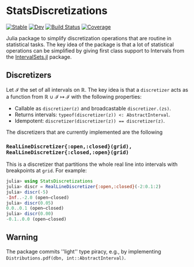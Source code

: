 # StatsDiscretizations

[![Stable](https://img.shields.io/badge/docs-stable-blue.svg)](https://nignatiadis.github.io/StatsDiscretizations.jl/stable)
[![Dev](https://img.shields.io/badge/docs-dev-blue.svg)](https://nignatiadis.github.io/StatsDiscretizations.jl/dev)
[![Build Status](https://github.com/nignatiadis/StatsDiscretizations.jl/workflows/CI/badge.svg)](https://github.com/nignatiadis/StatsDiscretizations.jl/actions)
[![Coverage](https://codecov.io/gh/nignatiadis/StatsDiscretizations.jl/branch/master/graph/badge.svg)](https://codecov.io/gh/nignatiadis/StatsDiscretizations.jl)

Julia package to simplify discretization operations that are routine in statistical tasks. The key idea of the package is that a lot of statistical operations
can be simplified by giving first class support to Intervals from the [IntervalSets.jl](https://github.com/JuliaMath/IntervalSets.jl) package.


## Discretizers
Let ℐ the set of all intervals on ℝ. The key idea is that a `discretizer` acts as a function from ℝ ∪ ℐ ↦ ℐ with the following properties:
* Callable as `discretizer(z)` and broadcastable `discretizer.(zs)`.
* Returns intervals: `typeof(discretizer(z)) <: AbstractInterval`.
* Idempotent: `discretizer(discretizer(z)) == discretizer(z)`.

The discretizers that are currently implemented are the following

### `RealLineDiscretizer{:open,:closed}(grid), RealLineDiscretizer{:closed,:open}(grid)`

This is a discretizer that partitions the whole real line into intervals with breakpoints at `grid`. For example:
```julia
julia> using StatsDiscretizations
julia> discr = RealLineDiscretizer{:open,:closed}(-2:0.1:2)
julia> discr(-5)
-Inf..-2.0 (open–closed)
julia> discr(0.05)
0.0..0.1 (open–closed)
julia> discr(0.00)
-0.1..0.0 (open–closed)
```






## Warning
 The package commits ''light'' type piracy, e.g., by implementing `Distributions.pdf(dbn, int::AbstractInterval)`.